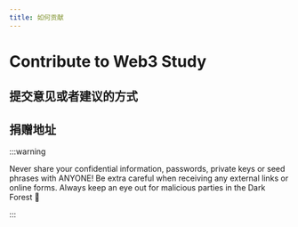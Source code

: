 ```yaml
---
title: 如何贡献
---
```


# Contribute to Web3 Study

## 提交意见或者建议的方式

## 捐赠地址

:::warning

Never share your confidential information, passwords, private keys or seed phrases with ANYONE! Be extra careful when receiving any external links or online forms. Always keep an eye out for malicious parties in the Dark Forest 👀

:::
